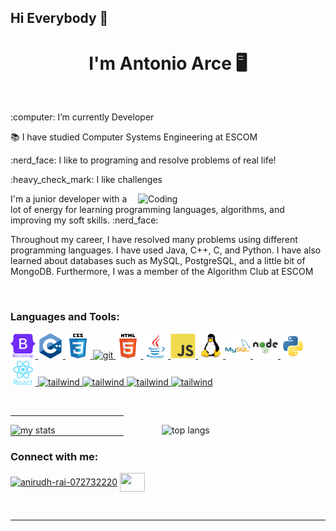 ## Hi Everybody 👋

<h1 align="center">I'm Antonio Arce 🖥️ </h1>

<p align="left"> <a href="https://twitter.com/" target="blank"><img src="https://img.shields.io/twitter/follow/?logo=twitter&style=for-the-badge" alt="" /></a> </p>

<p align="left">:computer: I’m currently Developer</p>
<p align="left">📚 I have studied Computer Systems Engineering at ESCOM</p>
<p align="left">:nerd_face: I like to programing and resolve problems of real life!</p>
<p align="left">:heavy_check_mark: I like challenges</p>
<img align="right" alt="Coding" width="300" src="https://media1.tenor.com/m/y2JXkY1pXkwAAAAC/cat-computer.gif">
<div>
  <p> I'm a junior developer with a lot of energy for learning programming languages, algorithms, and improving my soft skills. :nerd_face: </p>
  <p> Throughout my career, I have resolved many problems using different programming languages. I have used Java, C++, C, and Python. I have also learned about databases such as MySQL, PostgreSQL, and a little bit of MongoDB. Furthermore, I was a member of the Algorithm Club at ESCOM</p>
</div>

<br>
<h3 align="left">Languages and Tools:</h3>
<p align="left"> 
<a href="https://getbootstrap.com" target="_blank" rel="noreferrer"> 
  <img src="https://raw.githubusercontent.com/devicons/devicon/master/icons/bootstrap/bootstrap-plain-wordmark.svg" alt="bootstrap" width="40" height="40"/> 
</a> 
<a href="https://www.w3schools.com/cpp/" target="_blank" rel="noreferrer"> 
  <img src="https://raw.githubusercontent.com/devicons/devicon/master/icons/cplusplus/cplusplus-original.svg" alt="cplusplus" width="40" height="40"/> 
</a> 
<a href="https://www.w3schools.com/css/" target="_blank" rel="noreferrer"> 
  <img src="https://raw.githubusercontent.com/devicons/devicon/master/icons/css3/css3-original-wordmark.svg" alt="css3" width="40" height="40"/> 
</a> 
<a href="https://git-scm.com/" target="_blank" rel="noreferrer"> 
  <img src="https://www.vectorlogo.zone/logos/git-scm/git-scm-icon.svg" alt="git" width="40" height="40"/> 
</a> 
<a href="https://www.w3.org/html/" target="_blank" rel="noreferrer"> 
  <img src="https://raw.githubusercontent.com/devicons/devicon/master/icons/html5/html5-original-wordmark.svg" alt="html5" width="40" height="40"/> 
</a> 
<a href="https://www.java.com" target="_blank" rel="noreferrer"> 
  <img src="https://raw.githubusercontent.com/devicons/devicon/master/icons/java/java-original.svg" alt="java" width="40" height="40"/> 
</a> 
<a href="https://developer.mozilla.org/en-US/docs/Web/JavaScript" target="_blank" rel="noreferrer"> 
  <img src="https://raw.githubusercontent.com/devicons/devicon/master/icons/javascript/javascript-original.svg" alt="javascript" width="40" height="40"/> 
</a> 
<a href="https://www.linux.org/" target="_blank" rel="noreferrer"> 
  <img src="https://raw.githubusercontent.com/devicons/devicon/master/icons/linux/linux-original.svg" alt="linux" width="40" height="40"/> 
</a> 
<a href="https://www.mysql.com/" target="_blank" rel="noreferrer"> 
  <img src="https://raw.githubusercontent.com/devicons/devicon/master/icons/mysql/mysql-original-wordmark.svg" alt="mysql" width="40" height="40"/> 
</a> 
<a href="https://nodejs.org" target="_blank" rel="noreferrer"> 
  <img src="https://raw.githubusercontent.com/devicons/devicon/master/icons/nodejs/nodejs-original-wordmark.svg" alt="nodejs" width="40" height="40"/> 
</a> 
<a href="https://www.python.org" target="_blank" rel="noreferrer"> 
  <img src="https://raw.githubusercontent.com/devicons/devicon/master/icons/python/python-original.svg" alt="python" width="40" height="40"/> 
</a> 
<a href="https://reactjs.org/" target="_blank" rel="noreferrer"> 
  <img src="https://raw.githubusercontent.com/devicons/devicon/master/icons/react/react-original-wordmark.svg" alt="react" width="40" height="40"/> 
</a>
<a href="https://www.mongodb.com/" target="_blank" rel="noreferrer"> 
  <img src="https://static-00.iconduck.com/assets.00/mongodb-icon-256x256-nc3cxgbo.png" alt="tailwind" width="40" height="40"> 
</a> 
<a href="https://www.docker.com/" target="_blank" rel="noreferrer"> 
  <img src="https://cdn.icon-icons.com/icons2/2699/PNG/512/docker_official_logo_icon_169250.png" alt="tailwind" width="40" height="40"> 
</a>
<a href="https://spring.io/projects/spring-boot" target="_blank" rel="noreferrer">
  <img src="https://miro.medium.com/v2/resize:fit:256/0*Qrh5x0L5XWFRvA9P.png" alt="tailwind" width="40" height="40">
</a>
<a href="https://tailwindcss.com" target="_blank" rel="noreferrer">
  <img src="https://bourhaouta.gallerycdn.vsassets.io/extensions/bourhaouta/tailwindshades/0.0.5/1592520164095/Microsoft.VisualStudio.Services.Icons.Default" alt="tailwind" width="40" height="40">
</a>
</p><br>


<hr width="36%" >


<img alt="my stats" align="left" width="48%" src="https://github-readme-stats.vercel.app/api?username=AntonioArce">
<img alt="top langs" align="left" width="42%" src="https://github-readme-stats.vercel.app/api/top-langs/?username=AntonioArce&layout=compact">

<hr width="36%" >


<h3 align="left">Connect with me:</h3>
<p align="left">
<a href="https://www.linkedin.com/in/arcegudantonio/" target="blank"><img align="center" src="https://raw.githubusercontent.com/rahuldkjain/github-profile-readme-generator/master/src/images/icons/Social/linked-in-alt.svg" alt="anirudh-rai-072732220" height="30" width="40" /></a>
<a href="https://www.hackerrank.com/profile/tony_ipn26" target="blank"> <img align="center" src="https://ik.imagekit.io/himalayas/https://cdn-images.himalayas.app/xudoju7lrxs5776m3b709apjbtan?tr=w-256,q-100" height="30" width="40"></a>
</p>
<br>

------
